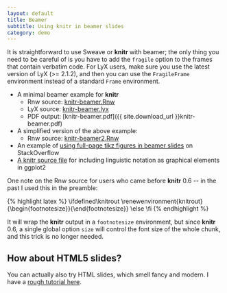 ```yaml
---
layout: default
title: Beamer
subtitle: Using knitr in beamer slides
category: demo
---
```


It is straightforward to use Sweave or **knitr** with beamer; the only thing you need to be careful of is you have to add the `fragile` option to the frames that contain verbatim code. For LyX users, make sure you use the latest version of LyX (>= 2.1.2), and then you can use the `FragileFrame` environment instead of a standard `Frame` environment.

- A minimal beamer example for **knitr**
  - Rnw source: [knitr-beamer.Rnw](https://github.com/yihui/knitr/blob/master/inst/examples/knitr-beamer.Rnw)
  - LyX source: [knitr-beamer.lyx](https://github.com/yihui/knitr/blob/master/inst/examples/knitr-beamer.lyx)
  - PDF output: [knitr-beamer.pdf]({{ site.download_url }}knitr-beamer.pdf)
- A simplified version of the above example:
  - Rnw source: [knitr-beamer2.Rnw](https://gist.github.com/1803930)
- An example of [using full-page tikz figures in beamer slides](http://tex.stackexchange.com/a/46840/9128) on StackOverflow
- [A knitr source file](https://gist.github.com/2387823) for including linguistic notation as graphical elements in ggplot2

One note on the Rnw source for users who came before **knitr** 0.6 -- in the past I used this in the preamble:

{% highlight latex %}
\ifdefined\knitrout
  \renewenvironment{knitrout}{\begin{footnotesize}}{\end{footnotesize}}
\else
\fi
{% endhighlight %}

It will wrap the **knitr** output in a `footnotesize` environment, but since **knitr** 0.6, a single global option `size` will control the font size of the whole chunk, and this trick is no longer needed.

## How about HTML5 slides?

You can actually also try HTML slides, which smell fancy and modern. I have a [rough tutorial here](/en/2012/05/how-to-make-html5-slides-with-knitr/).

